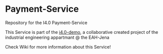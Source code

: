 # Payment-Service
Repository for the I4.0 Payment-Service

This Service is part of the [i4.0-demo](https://github.com/fbwi-eah-jena/i4.0-demo), a collaborative created project of the industrial engineering appartmant @ the EAH-Jena

Check Wiki for more information about this Service!
